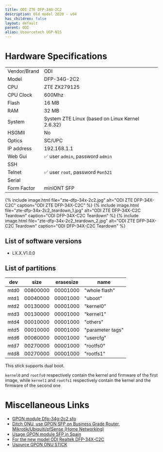 ```yaml
---
title: ODI ZTE DFP-34G-2C2
description: Old model 2020 - v04
has_children: false
layout: default
parent: ODI
alias: Usourcetech UGP-N1S
---
```


# Hardware Specifications

|              |                                                 |
| ------------ | ----------------------------------------------- |
| Vendor/Brand | ODI                                             |
| Model        | DFP-34G-2C2                                     |
| CPU          | ZTE ZX279125                                    |
| CPU Clock    | 600Mhz                                          |
| Flash        | 16 MB                                           |
| RAM          | 32 MB                                           |
| System       | System ZTE Linux (based on Linux Kernel 2.6.32) |
| HSGMII       | No                                              |
| Optics       | SC/UPC                                          |
| IP address   | 192.168.1.1                                     |
| Web Gui      | ✅ user `admin`, password `admin`               |
| SSH          |                                                 |
| Telnet       | ✅ user `root`, password `Pon521`               |
| Serial       |                                                 |
| Form Factor  | miniONT SFP                                     |


{% include image.html file="zte-dfp-34x-2c2.jpg" alt="ODI ZTE DFP-34X-C2C" caption="ODI ZTE DFP-34X-C2C" %}
{% include image.html file="zte-dfp-34x-2c2_teardown_1.jpg" alt="ODI ZTE DFP-34X-C2C Teardown" caption="ODI DFP-34X-C2C Teardown" %}
{% include image.html file="zte-dfp-34x-2c2_teardown_2.jpg" alt="ODI ZTE DFP-34X-C2C Teardown" caption="ODI DFP-34X-C2C Teardown" %}

## List of software versions
- LX.X.V1.0.0

## List of partitions
 
| dev   | size     | erasesize | name             |
| ----- | -------- | --------- | ---------------- |
| mtd0  | 00800000 | 00001000  | "whole flash"    |
| mtd1  | 00040000 | 00001000  | "uboot"          |
| mtd2  | 00130000 | 00001000  | "kernel0"        |
| mtd3  | 00130000 | 00001000  | "kernel1"        |
| mtd4  | 00010000 | 00001000  | "others"         |
| mtd5  | 00010000 | 00001000  | "parameter tags" |
| mtd6  | 00060000 | 00001000  | "usercfg"        |
| mtd7  | 00270000 | 00001000  | "rootfs0"        |
| mtd8  | 00270000 | 00001000  | "rootfs1"        |


This stick supports dual boot. 

`kernel0` and `rootfs0` respectively contain the kernel and firmware of the first image, while `kernel1` and `rootfs1` respectively contain the kernel and the firmware of the second one

# Miscellaneous Links

- [GPON module Dfp-34g-2c2 sfp](https://forum.openwrt.org/t/gpon-module-dfp-34g-2c2-sfp/51641)
- [Ditch ONU, use GPON SFP on Business Grade Router, Mikrotik/Ubiquiti/pfSense (Home Networking)](https://forum.lowyat.net/topic/4925452)
- [Usage GPON module SFP in Spain](https://forum.mikrotik.com/viewtopic.php?t=116364&start=300)
- [For the new model ODI Realtek DFP-34X-C2C](/ont-odi-realtek-dfp-34x-2c2)
- [Usource GPON ONU STICK](https://www.usourcetech.com/web/userfiles/download/GPONSTICKSFPCLASSB-2B_Rev01.pdf)
